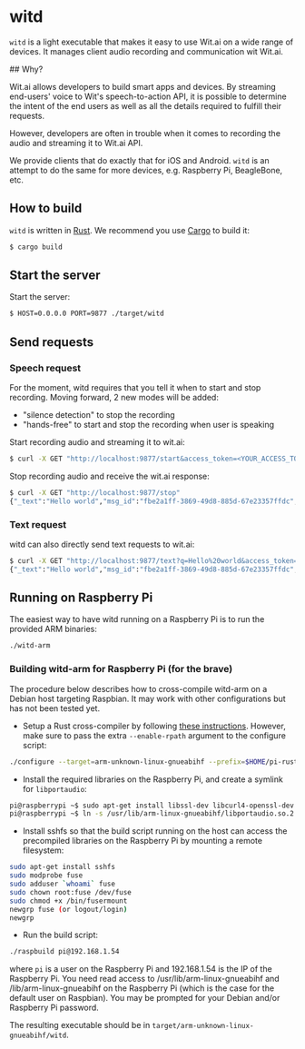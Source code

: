 # witd

`witd` is a light executable that makes it easy to use Wit.ai on a wide range of devices. It manages client audio recording and communication wit Wit.ai.

## Why?

Wit.ai allows developers to build smart apps and devices. By streaming end-users' voice to Wit's speech-to-action API, it is possible to determine the intent of the end users as well as all the details required to fulfill their requests.

However, developers are often in trouble when it comes to recording the audio and streaming it to Wit.ai API.

We provide clients that do exactly that for iOS and Android.
`witd` is an attempt to do the same for more devices, e.g. Raspberry Pi, BeagleBone, etc.

## How to build

`witd` is written in [Rust][rust]. We recommend you use [Cargo][cargo] to build it:

```bash
$ cargo build
```

## Start the server

Start the server:

```bash
$ HOST=0.0.0.0 PORT=9877 ./target/witd
```

## Send requests

### Speech request

For the moment, witd requires that you tell it when to start and stop recording. Moving forward, 2 new modes will be added:

- "silence detection" to stop the recording
- "hands-free" to start and stop the recording when user is speaking

Start recording audio and streaming it to wit.ai:

```bash
$ curl -X GET "http://localhost:9877/start&access_token=<YOUR_ACCESS_TOKEN>"
```

Stop recording audio and receive the wit.ai response:
```bash
$ curl -X GET "http://localhost:9877/stop"
{"_text":"Hello world","msg_id":"fbe2a1ff-3869-49d8-885d-67e23357ffdc","outcomes":[{"_text":"Hello world","confidence":0.263,"entities":{"location":[{"suggested":true,"value":"Hello world"}]},"intent":"get_weather"}]}
```

### Text request

witd can also directly send text requests to wit.ai:

```bash
$ curl -X GET "http://localhost:9877/text?q=Hello%20world&access_token=<YOUR_ACCESS_TOKEN>"
{"_text":"Hello world","msg_id":"fbe2a1ff-3869-49d8-885d-67e23357ffdc","outcomes":[{"_text":"Hello world","confidence":0.263,"entities":{"location":[{"suggested":true,"value":"Hello world"}]},"intent":"get_weather"}]}
```

## Running on Raspberry Pi

The easiest way to have witd running on a Raspberry Pi is to run the provided ARM binaries:

```bash
./witd-arm
```

### Building witd-arm for Raspberry Pi (for the brave)

The procedure below describes how to cross-compile witd-arm on a Debian host targeting Raspbian. It may work with other configurations but has not been tested yet.

* Setup a Rust cross-compiler by following [these instructions](https://github.com/npryce/rusty-pi/blob/master/doc/compile-the-compiler.asciidoc). However, make sure to pass the extra `--enable-rpath` argument to the configure script:
```bash
./configure --target=arm-unknown-linux-gnueabihf --prefix=$HOME/pi-rust --enable-rpath && make && make install
```
* Install the required libraries on the Raspberry Pi, and create a symlink for `libportaudio`:
```bash
pi@raspberrypi ~$ sudo apt-get install libssl-dev libcurl4-openssl-dev libcrypto++-dev libportaudio-dev
pi@raspberrypi ~$ ln -s /usr/lib/arm-linux-gnueabihf/libportaudio.so.2 /usr/lib/arm-linux-gnueabihf/libportaudio.so
```
* Install sshfs so that the build script running on the host can access the precompiled libraries on the Raspberry Pi by mounting a remote filesystem:
```bash
sudo apt-get install sshfs
sudo modprobe fuse
sudo adduser `whoami` fuse
sudo chown root:fuse /dev/fuse
sudo chmod +x /bin/fusermount
newgrp fuse (or logout/login)
newgrp
```
* Run the build script:
```bash
./raspbuild pi@192.168.1.54
```
where `pi` is a user on the Raspberry Pi and 192.168.1.54 is the IP of the Raspberry Pi. You need read access to /usr/lib/arm-linux-gnueabihf and /lib/arm-linux-gnueabihf on the Raspberry Pi (which is the case for the default user on Raspbian). You may be prompted for your Debian and/or Raspberry Pi password.

The resulting executable should be in `target/arm-unknown-linux-gnueabihf/witd`.

[rust]: http://rust-lang.org
[cargo]: http://crates.io
